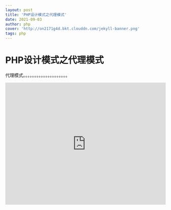 ```yaml
---
layout: post
title: 'PHP设计模式之代理模式'
date: 2021-09-03
author: php
cover: 'http://on2171g4d.bkt.clouddn.com/jekyll-banner.png'
tags: php
---
```




# PHP设计模式之代理模式

代理模式。。。。。。。。。。。。。。。。。。。。
<iframe type="text/html" width="100%" height="385" src="http://www.youtube.com/embed/gfmjMWjn-Xg" frameborder="0"></iframe>
